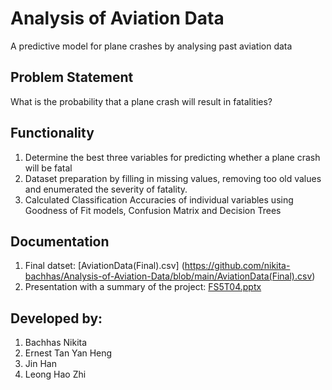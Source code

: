 # Analysis of Aviation Data
A predictive model for plane crashes by analysing past aviation data

## Problem Statement 
What is the probability that a plane crash will result in fatalities?

## Functionality
1. Determine the best three variables for predicting whether a plane crash will be fatal
2. Dataset preparation by filling in missing values, removing too old values and enumerated the severity of fatality.  
3. Calculated Classification Accuracies of individual variables using  Goodness of Fit models, Confusion Matrix and Decision Trees

## Documentation
1. Final datset: [AviationData(Final).csv] (https://github.com/nikita-bachhas/Analysis-of-Aviation-Data/blob/main/AviationData(Final).csv)
2. Presentation with a summary of the project: [FS5T04.pptx](https://github.com/nikita-bachhas/Analysis-of-Aviation-Data/blob/main/FS5T04.pptx)

## Developed by:
1. Bachhas Nikita
2. Ernest Tan Yan Heng
3. Jin Han
4. Leong Hao Zhi
